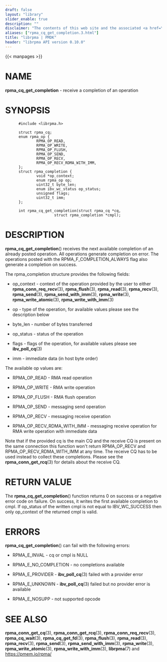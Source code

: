 ```yaml
---
draft: false
layout: "library"
slider_enable: true
description: ""
disclaimer: "The contents of this web site and the associated <a href=\"https://github.com/pmem\">GitHub repositories</a> are BSD-licensed open source."
aliases: ["rpma_cq_get_completion.3.html"]
title: "librpma | PMDK"
header: "librpma API version 0.10.0"
---
```

{{< manpages >}}

[comment]: <> (SPDX-License-Identifier: BSD-3-Clause)
[comment]: <> (Copyright 2020, Intel Corporation)

NAME
====

**rpma\_cq\_get\_completion** - receive a completion of an operation

SYNOPSIS
========

          #include <librpma.h>

          struct rpma_cq;
          enum rpma_op {
                  RPMA_OP_READ,
                  RPMA_OP_WRITE,
                  RPMA_OP_FLUSH,
                  RPMA_OP_SEND,
                  RPMA_OP_RECV,
                  RPMA_OP_RECV_RDMA_WITH_IMM,
          };
          struct rpma_completion {
                  void *op_context;
                  enum rpma_op op;
                  uint32_t byte_len;
                  enum ibv_wc_status op_status;
                  unsigned flags;
                  uint32_t imm;
          };

          int rpma_cq_get_completion(struct rpma_cq *cq,
                          struct rpma_completion *cmpl);

DESCRIPTION
===========

**rpma\_cq\_get\_completion**() receives the next available completion
of an already posted operation. All operations generate completion on
error. The operations posted with the RPMA\_F\_COMPLETION\_ALWAYS flag
also generate a completion on success.

The rpma\_completion structure provides the following fields:

-   op\_context - context of the operation provided by the user to
    either **rpma\_conn\_req\_recv**(3), **rpma\_flush**(3),
    **rpma\_read**(3), **rpma\_recv**(3), **rpma\_send**(3),
    **rpma\_send\_with\_imm**(3), **rpma\_write**(3),
    **rpma\_write\_atomic**(3), **rpma\_write\_with\_imm**(3)

-   op - type of the operation, for available values please see the
    description below

-   byte\_len - number of bytes transferred

-   op\_status - status of the operation

-   flags - flags of the operation, for available values please see
    **ibv\_poll\_cq**(3)

-   imm - immediate data (in host byte order)

The available op values are:

-   RPMA\_OP\_READ - RMA read operation

-   RPMA\_OP\_WRITE - RMA write operation

-   RPMA\_OP\_FLUSH - RMA flush operation

-   RPMA\_OP\_SEND - messaging send operation

-   RPMA\_OP\_RECV - messaging receive operation

-   RPMA\_OP\_RECV\_RDMA\_WITH\_IMM - messaging receive operation for
    RMA write operation with immediate data

Note that if the provided cq is the main CQ and the receive CQ is
present on the same connection this function won\'t return
RPMA\_OP\_RECV and RPMA\_OP\_RECV\_RDMA\_WITH\_IMM at any time. The
receive CQ has to be used instead to collect these completions. Please
see the **rpma\_conn\_get\_rcq**(3) for details about the receive CQ.

RETURN VALUE
============

The **rpma\_cq\_get\_completion**() function returns 0 on success or a
negative error code on failure. On success, it writes the first
available completion to cmpl. If op\_status of the written cmpl is not
equal to IBV\_WC\_SUCCESS then only op\_context of the returned cmpl is
valid.

ERRORS
======

**rpma\_cq\_get\_completion**() can fail with the following errors:

-   RPMA\_E\_INVAL - cq or cmpl is NULL

-   RPMA\_E\_NO\_COMPLETION - no completions available

-   RPMA\_E\_PROVIDER - **ibv\_poll\_cq**(3) failed with a provider
    error

-   RPMA\_E\_UNKNOWN - **ibv\_poll\_cq**(3) failed but no provider error
    is available

-   RPMA\_E\_NOSUPP - not supported opcode

SEE ALSO
========

**rpma\_conn\_get\_cq**(3), **rpma\_conn\_get\_rcq**(3),
**rpma\_conn\_req\_recv**(3), **rpma\_cq\_wait**(3),
**rpma\_cq\_get\_fd**(3), **rpma\_flush**(3), **rpma\_read**(3),
**rpma\_recv**(3), **rpma\_send**(3), **rpma\_send\_with\_imm**(3),
**rpma\_write**(3), **rpma\_write\_atomic**(3),
**rpma\_write\_with\_imm**(3), **librpma**(7) and https://pmem.io/rpma/
